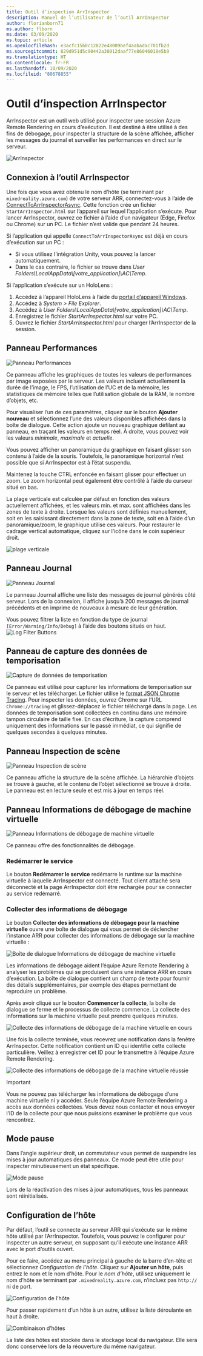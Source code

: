 ```yaml
---
title: Outil d’inspection ArrInspector
description: Manuel de l’utilisateur de l’outil ArrInspector
author: florianborn71
ms.author: flborn
ms.date: 03/09/2020
ms.topic: article
ms.openlocfilehash: e3acfc15b0c12822e48009bef4aabadac701fb2d
ms.sourcegitcommit: 829d951d5c90442a38012daaf77e86046018e5b9
ms.translationtype: HT
ms.contentlocale: fr-FR
ms.lasthandoff: 10/09/2020
ms.locfileid: "80678855"
---
```

# <a name="the-arrinspector-inspection-tool"></a>Outil d’inspection ArrInspector

ArrInspector est un outil web utilisé pour inspecter une session Azure Remote Rendering en cours d’exécution. Il est destiné à être utilisé à des fins de débogage, pour inspecter la structure de la scène affichée, afficher les messages du journal et surveiller les performances en direct sur le serveur.

![ArrInspector](./media/arr-inspector.png)

## <a name="connecting-to-the-arrinspector"></a>Connexion à l’outil ArrInspector

Une fois que vous avez obtenu le nom d’hôte (se terminant par `mixedreality.azure.com`) de votre serveur ARR, connectez-vous à l’aide de [ConnectToArrInspectorAsync](../../how-tos/frontend-apis.md#connect-to-arr-inspector). Cette fonction crée un fichier `StartArrInspector.html` sur l’appareil sur lequel l’application s’exécute. Pour lancer ArrInspector, ouvrez ce fichier à l’aide d’un navigateur (Edge, Firefox ou Chrome) sur un PC. Le fichier n’est valide que pendant 24 heures.

Si l’application qui appelle `ConnectToArrInspectorAsync` est déjà en cours d’exécution sur un PC :

* Si vous utilisez l’intégration Unity, vous pouvez la lancer automatiquement.
* Dans le cas contraire, le fichier se trouve dans *User Folders\\LocalAppData\\[votre_application]\\AC\\Temp*.

Si l’application s’exécute sur un HoloLens :

1. Accédez à l’appareil HoloLens à l’aide du [portail d’appareil Windows](https://docs.microsoft.com/windows/mixed-reality/using-the-windows-device-portal).
1. Accédez à *System > File Explorer*.
1. Accédez à *User Folders\\LocalAppData\\[votre_application]\\AC\\Temp*.
1. Enregistrez le fichier *StartArrInspector.html* sur votre PC.
1. Ouvrez le fichier *StartArrInspector.html* pour charger l’ArrInspector de la session.

## <a name="the-performance-panel"></a>Panneau Performances

![Panneau Performances](./media/performance-panel.png)

Ce panneau affiche les graphiques de toutes les valeurs de performances par image exposées par le serveur. Les valeurs incluent actuellement la durée de l’image, le FPS, l’utilisation de l’UC et de la mémoire, les statistiques de mémoire telles que l’utilisation globale de la RAM, le nombre d’objets, etc.

Pour visualiser l’un de ces paramètres, cliquez sur le bouton **Ajouter nouveau** et sélectionnez l’une des valeurs disponibles affichées dans la boîte de dialogue. Cette action ajoute un nouveau graphique défilant au panneau, en traçant les valeurs en temps réel. À droite, vous pouvez voir les valeurs *minimale*, *maximale* et *actuelle*.

Vous pouvez afficher un panoramique du graphique en faisant glisser son contenu à l’aide de la souris. Toutefois, le panoramique horizontal n’est possible que si ArrInspector est à l’état suspendu.

Maintenez la touche CTRL enfoncée en faisant glisser pour effectuer un zoom. Le zoom horizontal peut également être contrôlé à l’aide du curseur situé en bas.

La plage verticale est calculée par défaut en fonction des valeurs actuellement affichées, et les valeurs min. et max. sont affichées dans les zones de texte à droite. Lorsque les valeurs sont définies manuellement, soit en les saisissant directement dans la zone de texte, soit en à l’aide d’un panoramique/zoom, le graphique utilise ces valeurs. Pour restaurer le cadrage vertical automatique, cliquez sur l’icône dans le coin supérieur droit.

![plage verticale](./media/vertical-range.png)

## <a name="the-log-panel"></a>Panneau Journal

![Panneau Journal](./media/log-panel.png)

Le panneau Journal affiche une liste des messages de journal générés côté serveur. Lors de la connexion, il affiche jusqu’à 200 messages de journal précédents et en imprime de nouveaux à mesure de leur génération.

Vous pouvez filtrer la liste en fonction du type de journal `[Error/Warning/Info/Debug]` à l’aide des boutons situés en haut.
![Log Filter Buttons](./media/log-filter.png)

## <a name="the-timing-data-capture-panel"></a>Panneau de capture des données de temporisation

![Capture de données de temporisation](./media/timing-data-capture.png)

Ce panneau est utilisé pour capturer les informations de temporisation sur le serveur et les télécharger. Le fichier utilise le [format JSON Chrome Tracing](https://docs.google.com/document/d/1CvAClvFfyA5R-PhYUmn5OOQtYMH4h6I0nSsKchNAySU/edit). Pour inspecter les données, ouvrez Chrome sur l’URL `Chrome://tracing` et glissez-déplacez le fichier téléchargé dans la page. Les données de temporisation sont collectées en continu dans une mémoire tampon circulaire de taille fixe. En cas d’écriture, la capture comprend uniquement des informations sur le passé immédiat, ce qui signifie de quelques secondes à quelques minutes.

## <a name="the-scene-inspection-panel"></a>Panneau Inspection de scène

![Panneau Inspection de scène](./media/scene-inspection-panel.png)

Ce panneau affiche la structure de la scène affichée. La hiérarchie d’objets se trouve à gauche, et le contenu de l’objet sélectionné se trouve à droite. Le panneau est en lecture seule et est mis à jour en temps réel.

## <a name="the-vm-debug-information-panel"></a>Panneau Informations de débogage de machine virtuelle

![Panneau Informations de débogage de machine virtuelle](./media/state-debugger-panel.png)

Ce panneau offre des fonctionnalités de débogage.

### <a name="restart-service"></a>Redémarrer le service

Le bouton **Redémarrer le service** redémarre le runtime sur la machine virtuelle à laquelle ArrInspector est connecté. Tout client attaché sera déconnecté et la page ArrInspector doit être rechargée pour se connecter au service redémarré.

### <a name="collect-debug-information"></a>Collecter des informations de débogage

Le bouton **Collecter des informations de débogage pour la machine virtuelle** ouvre une boîte de dialogue qui vous permet de déclencher l’instance ARR pour collecter des informations de débogage sur la machine virtuelle :

![Boîte de dialogue Informations de débogage de machine virtuelle](./media/state-debugger-dialog.png)

Les informations de débogage aident l’équipe Azure Remote Rendering à analyser les problèmes qui se produisent dans une instance ARR en cours d’exécution. La boîte de dialogue contient un champ de texte pour fournir des détails supplémentaires, par exemple des étapes permettant de reproduire un problème.

Après avoir cliqué sur le bouton **Commencer la collecte**, la boîte de dialogue se ferme et le processus de collecte commence. La collecte des informations sur la machine virtuelle peut prendre quelques minutes.

![Collecte des informations de débogage de la machine virtuelle en cours](./media/state-debugger-panel-in-progress.png)

Une fois la collecte terminée, vous recevrez une notification dans la fenêtre ArrInspector. Cette notification contient un ID qui identifie cette collecte particulière. Veillez à enregistrer cet ID pour le transmettre à l’équipe Azure Remote Rendering.

![Collecte des informations de débogage de la machine virtuelle réussie](./media/state-debugger-snackbar-success.png)

> [!IMPORTANT]
> Vous ne pouvez pas télécharger les informations de débogage d’une machine virtuelle ni y accéder. Seule l’équipe Azure Remote Rendering a accès aux données collectées. Vous devez nous contacter et nous envoyer l’ID de la collecte pour que nous puissions examiner le problème que vous rencontrez.

## <a name="pause-mode"></a>Mode pause

Dans l’angle supérieur droit, un commutateur vous permet de suspendre les mises à jour automatiques des panneaux. Ce mode peut être utile pour inspecter minutieusement un état spécifique.

![Mode pause](./media/pause-mode.png)

Lors de la réactivation des mises à jour automatiques, tous les panneaux sont réinitialisés.

## <a name="host-configuration"></a>Configuration de l’hôte

Par défaut, l’outil se connecte au serveur ARR qui s’exécute sur le même hôte utilisé par l’ArrInspector. Toutefois, vous pouvez le configurer pour inspecter un autre serveur, en supposant qu’il exécute une instance ARR avec le port d’outils ouvert.

Pour ce faire, accédez au menu principal à gauche de la barre d’en-tête et sélectionnez *Configuration de l’hôte*. Cliquez sur **Ajouter un hôte**, puis entrez le nom et le nom d’hôte. Pour le *nom d’hôte*, utilisez uniquement le nom d’hôte se terminant par `.mixedreality.azure.com`, n’incluez pas `http://` ni de port.

![Configuration de l’hôte](./media/host-configuration.png)

Pour passer rapidement d’un hôte à un autre, utilisez la liste déroulante en haut à droite.

![Combinaison d’hôtes](./media/host-switch-combo.png)

La liste des hôtes est stockée dans le stockage local du navigateur. Elle sera donc conservée lors de la réouverture du même navigateur.
